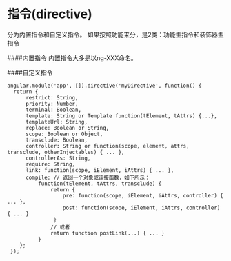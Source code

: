 # 指令(directive)

分为内置指令和自定义指令。
如果按照功能来分，是2类：功能型指令和装饰器型指令

####内置指令
内置指令大多是以ng-XXX命名。

####自定义指令

    angular.module('app', []).directive('myDirective', function() {
      return {
          restrict: String,               
          priority: Number,
          terminal: Boolean,
          template: String or Template function(tElement, tAttrs) {...},
          templateUrl: String,
          replace: Boolean or String,
          scope: Boolean or Object,
          transclude: Boolean,
          controller: String or function(scope, element, attrs, transclude, otherInjectables) { ... },
          controllerAs: String,
          require: String,
          link: function(scope, iElement, iAttrs) { ... },
          compile: // 返回一个对象或连接函数，如下所示：
              function(tElement, tAttrs, transclude) {
                  return {
                      pre: function(scope, iElement, iAttrs, controller) { ... },
                      post: function(scope, iElement, iAttrs, controller) { ... }
                   }
                  // 或者     
                  return function postLink(...) { ... }
              }
        };
     });


